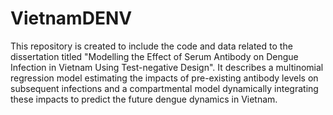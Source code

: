 # VietnamDENV
This repository is created to include the code and data related to the dissertation titled "Modelling the Effect of Serum Antibody on Dengue Infection in Vietnam Using Test-negative Design". It describes a multinomial regression model estimating the impacts of pre-existing antibody levels on subsequent infections and a compartmental model dynamically integrating these impacts to predict the future dengue dynamics in Vietnam.
